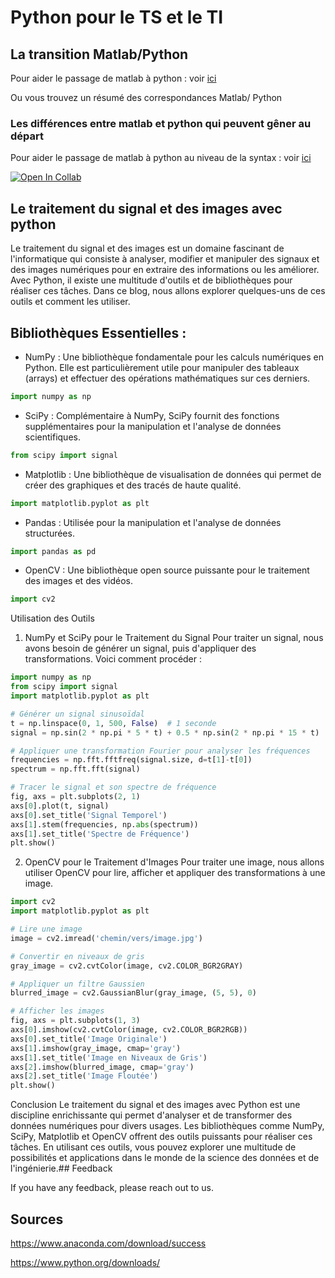 # Python pour le TS et le TI
## La transition Matlab/Python 

Pour aider le passage de matlab à python  : voir [ici](https://numpy.org/doc/stable/user/numpy-for-matlab-users.html#general-purpose-equivalents)

Ou vous trouvez un résumé des correspondances  Matlab/ Python

### Les différences entre matlab et python qui peuvent gêner au départ 
Pour aider le passage de matlab à python au niveau de la syntax : voir [ici](https://numpy.org/doc/stable/user/numpy-for-matlab-users.html#general-purpose-equivalents)

[![Open In Collab](https://colab.research.google.com/assets/colab-badge.svg)](https://colab.research.google.com/github.com/Mohamed-sra/Python-pour-le-TS-et-le-TI/blob/main/SI_processing_with%20python/Matlab%20to%20Python.ipynb)

## Le traitement du signal et des images avec python

Le traitement du signal et des images est un domaine fascinant de l'informatique qui consiste à analyser, modifier et manipuler des signaux et des images numériques pour en extraire des informations ou les améliorer. Avec Python, il existe une multitude d'outils et de bibliothèques pour réaliser ces tâches. Dans ce blog, nous allons explorer quelques-uns de ces outils et comment les utiliser.

## Bibliothèques Essentielles : 

- NumPy : Une bibliothèque fondamentale pour les calculs numériques en Python. Elle est particulièrement utile pour manipuler des tableaux (arrays) et effectuer des opérations mathématiques sur ces derniers.

```python
import numpy as np
```

- SciPy : Complémentaire à NumPy, SciPy fournit des fonctions supplémentaires pour la manipulation et l'analyse de données scientifiques.

```python
from scipy import signal
```


- Matplotlib : Une bibliothèque de visualisation de données qui permet de créer des graphiques et des tracés de haute qualité.

```python
import matplotlib.pyplot as plt
```

- Pandas : Utilisée pour la manipulation et l'analyse de données structurées.

```python
import pandas as pd
```

- OpenCV : Une bibliothèque open source puissante pour le traitement des images et des vidéos.

```python
import cv2
```




Utilisation des Outils
1. NumPy et SciPy pour le Traitement du Signal
Pour traiter un signal, nous avons besoin de générer un signal, puis d'appliquer des transformations. Voici comment procéder :

```python
import numpy as np
from scipy import signal
import matplotlib.pyplot as plt

# Générer un signal sinusoïdal
t = np.linspace(0, 1, 500, False)  # 1 seconde
signal = np.sin(2 * np.pi * 5 * t) + 0.5 * np.sin(2 * np.pi * 15 * t)

# Appliquer une transformation Fourier pour analyser les fréquences
frequencies = np.fft.fftfreq(signal.size, d=t[1]-t[0])
spectrum = np.fft.fft(signal)

# Tracer le signal et son spectre de fréquence
fig, axs = plt.subplots(2, 1)
axs[0].plot(t, signal)
axs[0].set_title('Signal Temporel')
axs[1].stem(frequencies, np.abs(spectrum))
axs[1].set_title('Spectre de Fréquence')
plt.show()
```


2. OpenCV pour le Traitement d'Images
Pour traiter une image, nous allons utiliser OpenCV pour lire, afficher et appliquer des transformations à une image.

```python
import cv2
import matplotlib.pyplot as plt

# Lire une image
image = cv2.imread('chemin/vers/image.jpg')

# Convertir en niveaux de gris
gray_image = cv2.cvtColor(image, cv2.COLOR_BGR2GRAY)

# Appliquer un filtre Gaussien
blurred_image = cv2.GaussianBlur(gray_image, (5, 5), 0)

# Afficher les images
fig, axs = plt.subplots(1, 3)
axs[0].imshow(cv2.cvtColor(image, cv2.COLOR_BGR2RGB))
axs[0].set_title('Image Originale')
axs[1].imshow(gray_image, cmap='gray')
axs[1].set_title('Image en Niveaux de Gris')
axs[2].imshow(blurred_image, cmap='gray')
axs[2].set_title('Image Floutée')
plt.show()
```

Conclusion
Le traitement du signal et des images avec Python est une discipline enrichissante qui permet d'analyser et de transformer des données numériques pour divers usages. Les bibliothèques comme NumPy, SciPy, Matplotlib et OpenCV offrent des outils puissants pour réaliser ces tâches. En utilisant ces outils, vous pouvez explorer une multitude de possibilités et applications dans le monde de la science des données et de l'ingénierie.## Feedback

If you have any feedback, please reach out to us.

## Sources 

https://www.anaconda.com/download/success

https://www.python.org/downloads/
